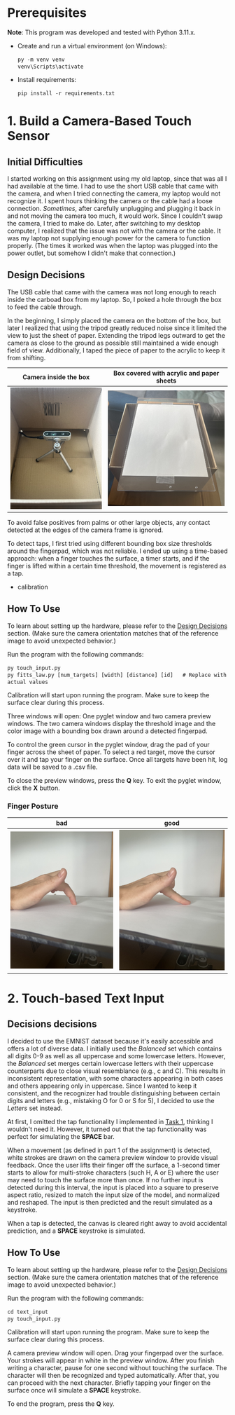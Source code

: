 # Prerequisites

**Note**: This program was developed and tested with Python 3.11.x.

- Create and run a virtual environment (on Windows):
    ```
    py -m venv venv
    venv\Scripts\activate
    ```

- Install requirements:

    ```
    pip install -r requirements.txt
    ```


# 1. Build a Camera-Based Touch Sensor

## Initial Difficulties

I started working on this assignment using my old laptop, since that was all I had available at the time. I had to use the short USB cable that came with the camera, and when I tried connecting the camera, my laptop would not recognize it. I spent hours thinking the camera or the cable had a loose connection. *Sometimes*, after carefully unplugging and plugging it back in and not moving the camera too much, it would work. Since I couldn't swap the camera, I tried to make do. Later, after switching to my desktop computer, I realized that the issue was not with the camera or the cable. It was my laptop not supplying enough power for the camera to function properly. (The times it worked was when the laptop was plugged into the power outlet, but somehow I didn't make that connection.)


## Design Decisions

The USB cable that came with the camera was not long enough to reach inside the carboad box from my laptop. So, I poked a hole through the box to feed the cable through.

In the beginning, I simply placed the camera on the bottom of the box, but later I realized that using the tripod greatly reduced noise since it limited the view to just the sheet of paper. Extending the tripod legs outward to get the camera as close to the ground as possible still maintained a wide enough field of view. Additionally, I taped the piece of paper to the acrylic to keep it from shifting.

Camera inside the box    |  Box covered with acrylic and paper sheets
-------------------------|-------------------------
![](./img/cam.jpg)  |  ![](./img/box.jpg)

To avoid false positives from palms or other large objects, any contact detected at the edges of the camera frame is ignored.

To detect taps, I first tried using different bounding box size thresholds around the fingerpad, which was not reliable. I ended up using a time-based approach: when a finger touches the surface, a timer starts, and if the finger is lifted within a certain time threshold, the movement is registered as a tap.

- calibration


## How To Use

To learn about setting up the hardware, please refer to the [Design Decisions](#design-decisions) section. (Make sure the camera orientation matches that of the reference image to avoid unexpected behavior.)

Run the program with the following commands:

```
py touch_input.py
py fitts_law.py [num_targets] [width] [distance] [id]   # Replace with actual values
```

Calibration will start upon running the program. Make sure to keep the surface clear during this process.

Three windows will open: One pyglet window and two camera preview windows. The two camera windows display the threshold image and the color image with a bounding box drawn around a detected fingerpad.

To control the green cursor in the pyglet window, drag the pad of your finger across the sheet of paper. To select a red target, move the cursor over it and tap your finger on the surface. Once all targets have been hit, log data will be saved to a .csv file.

To close the preview windows, press the **Q** key. To exit the pyglet window, click the **X** button.

### Finger Posture
bad    |  good
-------------------------|-------------------------
![](./img/bad.jpg)  |  ![](./img/good.jpg)


# 2. Touch-based Text Input

## Decisions decisions

I decided to use the EMNIST dataset because it's easily accessible and offers a lot of diverse data. I initially used the *Balanced* set which contains all digits 0-9 as well as all uppercase and some lowercase letters. However, the *Balanced* set merges certain lowercase letters with their uppercase counterparts due to close visual resemblance (e.g., c and C). This results in inconsistent representation, with some characters appearing in both cases and others appearing only in uppercase. Since I wanted to keep it consistent, and the recognizer had trouble distinguishing between certain digits and letters (e.g., mistaking O for 0 or S for 5), I decided to use the *Letters* set instead.

At first, I omitted the tap functionality I implemented in [Task 1](#1-build-a-camera-based-touch-sensor), thinking I wouldn't need it. However, it turned out that the tap functionality was perfect for simulating the **SPACE** bar.

When a movement (as defined in part 1 of the assignment) is detected, white strokes are drawn on the camera preview window to provide visual feedback. Once the user lifts their finger off the surface, a 1-second timer starts to allow for multi-stroke characters (such H, A or E) where the user may need to touch the surface more than once. If no further input is detected during this interval, the input is placed into a square to preserve aspect ratio, resized to match the input size of the model, and normalized and reshaped. The input is then predicted and the result simulated as a keystroke.

When a tap is detected, the canvas is cleared right away to avoid accidental prediction, and a **SPACE** keystroke is simulated.

## How To Use

To learn about setting up the hardware, please refer to the [Design Decisions](#design-decisions) section. (Make sure the camera orientation matches that of the reference image to avoid unexpected behavior.)

Run the program with the following commands:

```
cd text_input
py touch_input.py
```

Calibration will start upon running the program. Make sure to keep the surface clear during this process.

A camera preview window will open. Drag your fingerpad over the surface. Your strokes will appear in white in the preview window. After you finish writing a character, pause for one second without touching the surface. The character will then be recognized and typed automatically. After that, you can proceed with the next character. Briefly tapping your finger on the surface once will simulate a **SPACE** keystroke.

To end the program, press the **Q** key.